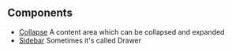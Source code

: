 ## Components
* [Collapse](./collapse.md) A content area which can be collapsed and expanded
* [Sidebar](./sidebar.md) Sometimes it's called Drawer